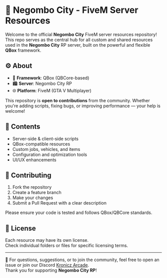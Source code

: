 # 🌆 Negombo City - FiveM Server Resources

Welcome to the official **Negombo City** FiveM server resources repository!  
This repo serves as the central hub for all custom and shared resources used in the **Negombo City** RP server, built on the powerful and flexible **QBox** framework.

## ⚙️ About

- 💠 **Framework**: QBox (QBCore-based)
- 🏙️ **Server**: Negombo City RP
- 🌐 **Platform**: FiveM (GTA V Multiplayer)

This repository is **open to contributions** from the community. Whether you're adding scripts, fixing bugs, or improving performance — your help is welcome!

## 📁 Contents

- Server-side & client-side scripts
- QBox-compatible resources
- Custom jobs, vehicles, and items
- Configuration and optimization tools
- UI/UX enhancements

## 🤝 Contributing

1. Fork the repository
2. Create a feature branch
3. Make your changes
4. Submit a Pull Request with a clear description

Please ensure your code is tested and follows QBox/QBCore standards.

## 📜 License

Each resource may have its own license.  
Check individual folders or files for specific licensing terms.

---

💬 For questions, suggestions, or to join the community, feel free to open an issue or join our Discord [Kronicz Arcade](https://discord.gg/mR2azFfdck).  
Thank you for supporting **Negombo City RP**!
